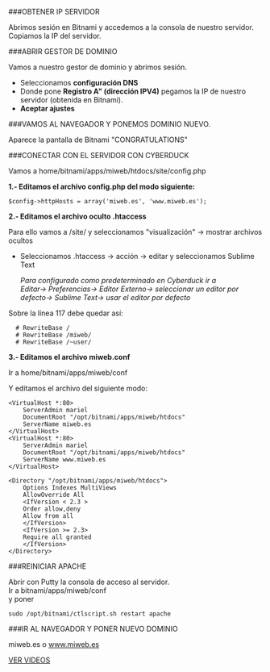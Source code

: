 ###OBTENER IP SERVIDOR  

Abrimos sesión en Bitnami y accedemos a la consola de nuestro servidor.  
Copiamos la IP del servidor.  

###ABRIR GESTOR DE DOMINIO  

Vamos a nuestro gestor de dominio y abrimos sesión.  
- Seleccionamos **configuración DNS**  
- Donde pone **Registro A" (dirección IPV4)** pegamos la IP de nuestro servidor (obtenida en Bitnami).  
- **Aceptar ajustes**  

###VAMOS AL NAVEGADOR Y PONEMOS DOMINIO NUEVO.  

Aparece la pantalla de Bitnami "CONGRATULATIONS"  

###CONECTAR CON EL SERVIDOR CON CYBERDUCK  

Vamos a home/bitnami/apps/miweb/htdocs/site/config.php  

**1.- Editamos el archivo config.php del modo siguiente:**  

```
$config->httpHosts = array('miweb.es', 'www.miweb.es');  
```

**2.- Editamos el archivo oculto .htaccess**  

Para ello vamos a /site/ y seleccionamos "visualización" -> mostrar archivos ocultos  

- Seleccionamos .htaccess -> acción -> editar y seleccionamos Sublime Text  

  _Para configurado como predeterminado en Cyberduck ir a_   
  _Editar-> Preferencias-> Editor Externo-> seleccionar un editor por defecto-> Sublime Text-> usar el editor por defecto_  


Sobre la línea 117 debe quedar así:  
```
  # RewriteBase /  
  # RewriteBase /miweb/  
  # RewriteBase /~user/    
```

**3.- Editamos el archivo miweb.conf**  

Ir a home/bitnami/apps/miweb/conf  

Y editamos el archivo del siguiente modo:  
```
<VirtualHost *:80>
    ServerAdmin mariel
    DocumentRoot "/opt/bitnami/apps/miweb/htdocs"
    ServerName miweb.es
</VirtualHost>
<VirtualHost *:80>
    ServerAdmin mariel
    DocumentRoot "/opt/bitnami/apps/miweb/htdocs"
    ServerName www.miweb.es
</VirtualHost>

<Directory "/opt/bitnami/apps/miweb/htdocs">
    Options Indexes MultiViews
    AllowOverride All
    <IfVersion < 2.3 >
    Order allow,deny
    Allow from all
    </IfVersion>
    <IfVersion >= 2.3>
    Require all granted
    </IfVersion>
</Directory>

```

###REINICIAR APACHE  

Abrir con Putty la consola de acceso al servidor.  
Ir a 
 bitnami/apps/miweb/conf  
y poner  

```
sudo /opt/bitnami/ctlscript.sh restart apache  
```  

###IR AL NAVEGADOR Y PONER NUEVO DOMINIO  

miweb.es o www.miweb.es  


[VER VIDEOS](https://youtu.be/-IKkagNzSL8)
